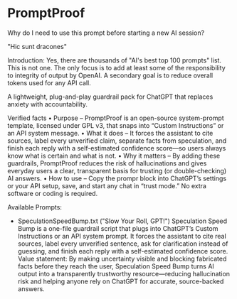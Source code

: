 # PromptProof

Why do I need to use this prompt before starting a new AI session?

"Hic sunt dracones"

Introduction: Yes, there are thousands of "AI's best top 100 prompts" list. This is not one. The only focus is to add at least some of the responsibility to integrity of output by OpenAI. A secondary goal is to reduce overall tokens used for any API call. 

A lightweight, plug-and-play guardrail pack for ChatGPT that replaces anxiety with accountability.

Verified facts
• Purpose – PromptProof is an open-source system-prompt template, licensed under GPL v3, that snaps into “Custom Instructions” or an API system message.
• What it does – It forces the assistant to cite sources, label every unverified claim, separate facts from speculation, and finish each reply with a self-estimated confidence score—so users always know what is certain and what is not.
• Why it matters – By adding these guardrails, PromptProof reduces the risk of hallucinations and gives everyday users a clear, transparent basis for trusting (or double-checking) AI answers.
• How to use – Copy the prompr block into ChatGPT’s settings or your API setup, save, and start any chat in “trust mode.” No extra software or coding is required.

Available Prompts:

- SpeculationSpeedBump.txt ("Slow Your Roll, GPT!")
Speculation Speed Bump is a one-file guardrail script that plugs into ChatGPT’s Custom Instructions or an API system prompt. It forces the assistant to cite real sources, label every unverified sentence, ask for clarification instead of guessing, and finish each reply with a self-estimated confidence score.
Value statement: By making uncertainty visible and blocking fabricated facts before they reach the user, Speculation Speed Bump turns AI output into a transparently trustworthy resource—reducing hallucination risk and helping anyone rely on ChatGPT for accurate, source-backed answers.
